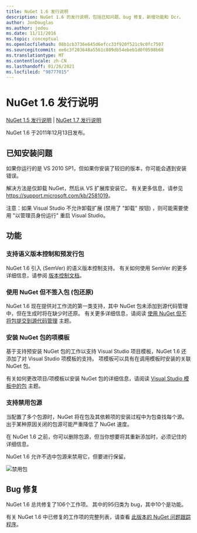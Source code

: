 ```yaml
---
title: NuGet 1.6 发行说明
description: NuGet 1.6 的发行说明，包括已知问题、bug 修复、新增功能和 Dcr。
author: JonDouglas
ms.author: jodou
ms.date: 11/11/2016
ms.topic: conceptual
ms.openlocfilehash: 08b1cb3736e645d6efcc33f920f521c9c0fc7507
ms.sourcegitcommit: ee6c3f203648a5561c809db54ebeb1d0f0598b68
ms.translationtype: MT
ms.contentlocale: zh-CN
ms.lasthandoff: 01/26/2021
ms.locfileid: "98777015"
---
```

 # <a name="nuget-16-release-notes"></a>NuGet 1.6 发行说明

[NuGet 1.5 发行说明](../release-notes/nuget-1.5.md)  | [NuGet 1.7 发行说明](../release-notes/nuget-1.7.md)

NuGet 1.6 于2011年12月13日发布。

## <a name="known-installation-issue"></a>已知安装问题
如果你运行的是 VS 2010 SP1，但如果你安装了较旧的版本，你可能会遇到安装错误。

解决方法是仅卸载 NuGet，然后从 VS 扩展库安装它。  有关更多信息，请参见<https://support.microsoft.com/kb/2581019>。

注意：如果 Visual Studio 不允许卸载扩展 (禁用了 "卸载" 按钮) ，则可能需要使用 "以管理员身份运行" 重启 Visual Studio。

## <a name="features"></a>功能

### <a name="support-for-semantic-versioning-and-prerelease-packages"></a>支持语义版本控制和预发行包
NuGet 1.6 引入 (SemVer) 的语义版本控制支持。 有关如何使用 SemVer 的更多详细信息，请参阅 [版本控制文档](../create-packages/prerelease-packages.md)。

### <a name="using-nuget-without-checking-in-packages-package-restore"></a>使用 NuGet 但不签入包 (包还原) 
NuGet 1.6 现在提供对工作流的第一类支持，其中 NuGet 包未添加到源代码管理中，但在生成时将在缺少时还原。 有关更多详细信息，请阅读 [使用 NuGet 但不将包提交到源代码管理](../consume-packages/packages-and-source-control.md) 主题。

### <a name="item-templates-that-install-nuget-packages"></a>安装 NuGet 包的项模板
基于支持预安装 NuGet 包的工作以支持 Visual Studio 项目模板，NuGet 1.6 还添加了对 Visual Studio 项模板的支持。 项模板可以具有在调用模板时安装的关联 NuGet 包。

有关如何更改项目/项模板以安装 NuGet 包的详细信息，请阅读 [Visual Studio 模板中的包](../visual-studio-extensibility/visual-studio-templates.md) 主题。

### <a name="support-for-disabling-package-sources"></a>支持禁用包源
当配置了多个包源时，NuGet 将在包及其依赖项的安装过程中为包查找每个源。 出于某种原因关闭的包源可能严重降低了 NuGet 速度。

在 NuGet 1.6 之前，你可以删除包源，但当你想要将其重新添加时，必须记住的详细信息。

NuGet 1.6 允许不选中包源来禁用它，但要进行保留。

![禁用包](./media/package-source-with-disabled-source.png)

## <a name="bug-fixes"></a>Bug 修复
NuGet 1.6 总共修复了106个工作项。 其中的95归类为 bug，其中10个是功能。

有关 NuGet 1.6 中已修复的工作项的完整列表，请查看 [此版本的 NuGet 问题跟踪程序](http://nuget.codeplex.com/workitem/list/advanced?keyword=&status=Closed&type=All&priority=All&release=NuGet%201.6&assignedTo=All&component=All&sortField=Votes&sortDirection=Descending&page=0)。
